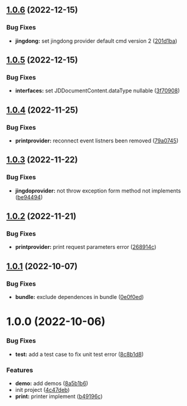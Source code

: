 ## [1.0.6](https://github.com/gavin-hao/ec-print/compare/v1.0.5...v1.0.6) (2022-12-15)


### Bug Fixes

* **jingdong:** set jingdong provider default cmd version 2 ([201d1ba](https://github.com/gavin-hao/ec-print/commit/201d1ba78d4c5a9fe39664f0c54cdeff02852780))

## [1.0.5](https://github.com/gavin-hao/ec-print/compare/v1.0.4...v1.0.5) (2022-12-15)


### Bug Fixes

* **interfaces:** set JDDocumentContent.dataType nullable ([3f70908](https://github.com/gavin-hao/ec-print/commit/3f70908ba64a15b0bdda15d62d083cf2e30728f2))

## [1.0.4](https://github.com/gavin-hao/ec-print/compare/v1.0.3...v1.0.4) (2022-11-25)


### Bug Fixes

* **printprovider:** reconnect event listners been removed ([79a0745](https://github.com/gavin-hao/ec-print/commit/79a07458a100749e8941086f8a3d72c328869d7c))

## [1.0.3](https://github.com/gavin-hao/ec-print/compare/v1.0.2...v1.0.3) (2022-11-22)


### Bug Fixes

* **jingdoprovider:** not throw exception form method not implements ([be94494](https://github.com/gavin-hao/ec-print/commit/be94494c08cce72751dfe9371a0d673e4260a2fc))

## [1.0.2](https://github.com/gavin-hao/ec-print/compare/v1.0.1...v1.0.2) (2022-11-21)


### Bug Fixes

* **printprovider:** print request parameters error ([268914c](https://github.com/gavin-hao/ec-print/commit/268914c7710888e1290c24b70b8626c9dd714d8f))

## [1.0.1](https://github.com/gavin-hao/ec-print/compare/v1.0.0...v1.0.1) (2022-10-07)


### Bug Fixes

* **bundle:** exclude dependences in  bundle ([0e0f0ed](https://github.com/gavin-hao/ec-print/commit/0e0f0ed09f3d2b791b2de793900160d9d7241579))

# 1.0.0 (2022-10-06)


### Bug Fixes

* **test:** add a test case to fix unit test error ([8c8b1d8](https://github.com/gavin-hao/ec-print/commit/8c8b1d8776f0797d7a25963fd685de41bf843daa))


### Features

* **demo:** add demos ([8a5b1b6](https://github.com/gavin-hao/ec-print/commit/8a5b1b63394b4165eaca4823e1b88ef8974aa696))
* init project ([4c47deb](https://github.com/gavin-hao/ec-print/commit/4c47deb0a61e4531471161207ebc85babd63f9d4))
* **print:** printer implement ([b49196c](https://github.com/gavin-hao/ec-print/commit/b49196c101e373de9f7cc220a5a0382bbea56dc2))
